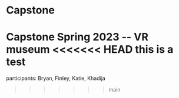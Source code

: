 # Capstone

Capstone Spring 2023 -- VR museum
<<<<<<< HEAD
this is a test  
=======
participants: Bryan, Finley, Katie, Khadija
>>>>>>> main
